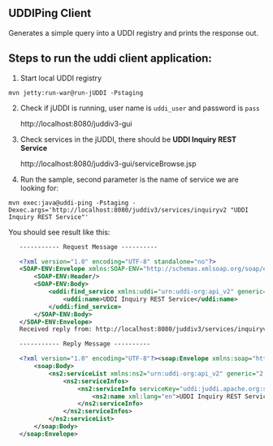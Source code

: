 [//]: # " Copyright (c) 2018, 2020 Oracle and/or its affiliates. All rights reserved. "
[//]: # "  "
[//]: # " This program and the accompanying materials are made available under the "
[//]: # " terms of the Eclipse Distribution License v. 1.0, which is available at "
[//]: # " http://www.eclipse.org/org/documents/edl-v10.php. "
[//]: # "  "
[//]: # " SPDX-License-Identifier: BSD-3-Clause "

UDDIPing Client
--------------------

 Generates a simple query into a UDDI registry and prints the response out.

Steps to run the uddi client application:
------------------------------------------

1. Start local UDDI registry

```shell script
mvn jetty:run-war@run-jUDDI -Pstaging
```

2. Check if jUDDI is running, user name is `uddi_user` and password is `pass`

    http://localhost:8080/juddiv3-gui

3. Check services in the jUDDI, there should be **UDDI Inquiry REST Service**

    http://localhost:8080/juddiv3-gui/serviceBrowse.jsp

4. Run the sample, second parameter is the name of service we are looking for:

```shell script
mvn exec:java@uddi-ping -Pstaging -Dexec.args='http://localhost:8080/juddiv3/services/inquiryv2 "UDDI Inquiry REST Service"'
```

You should see result like this:
```xml
   ----------- Request Message ----------

   <?xml version="1.0" encoding="UTF-8" standalone="no"?>
   <SOAP-ENV:Envelope xmlns:SOAP-ENV="http://schemas.xmlsoap.org/soap/envelope/">
       <SOAP-ENV:Header/>
       <SOAP-ENV:Body>
           <uddi:find_service xmlns:uddi="urn:uddi-org:api_v2" generic="2.0" maxRows="100">
               <uddi:name>UDDI Inquiry REST Service</uddi:name>
           </uddi:find_service>
       </SOAP-ENV:Body>
   </SOAP-ENV:Envelope>
   Received reply from: http://localhost:8080/juddiv3/services/inquiryv2

   ----------- Reply Message ----------

   <?xml version="1.0" encoding="UTF-8"?><soap:Envelope xmlns:soap="http://schemas.xmlsoap.org/soap/envelope/">
       <soap:Body>
           <ns2:serviceList xmlns:ns2="urn:uddi-org:api_v2" generic="2.0" operator="uddi:juddi.apache.org:node1" truncated="false">
               <ns2:serviceInfos>
                   <ns2:serviceInfo serviceKey="uddi:juddi.apache.org:services-inquiry-rest" businessKey="uddi:juddi.apache.org:node1">
                       <ns2:name xml:lang="en">UDDI Inquiry REST Service</ns2:name>
                   </ns2:serviceInfo>
               </ns2:serviceInfos>
           </ns2:serviceList>
       </soap:Body>
   </soap:Envelope>
```